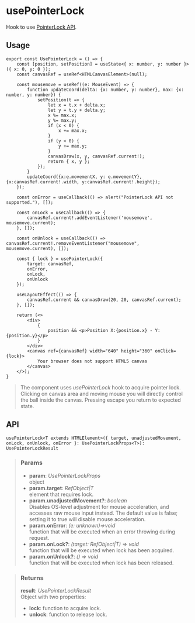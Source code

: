 # usePointerLock
Hook to use [PointerLock API](https://developer.mozilla.org/en-US/docs/Web/API/Pointer_Lock_API).

## Usage

```tsx
export const UsePointerLock = () => {
	const [position, setPosition] = useState<{ x: number, y: number }>({ x: 0, y: 0 });
	const canvasRef = useRef<HTMLCanvasElement>(null);

	const mousemove = useRef((e: MouseEvent) => {
		function updateCoord(delta: {x: number, y: number}, max: {x: number, y: number}) {
			setPosition(t => {
				let x = t.x + delta.x;
				let y = t.y + delta.y;
				x %= max.x;
				y %= max.y;
				if (x < 0) {
					x += max.x;
				}
				if (y < 0) {
					y += max.y;
				}
				canvasDraw(x, y, canvasRef.current!);
				return { x, y };
			});
		}
		updateCoord({x:e.movementX, y: e.movementY}, {x:canvasRef.current!.width, y:canvasRef.current!.height});
	});

	const onError = useCallback(() => alert("PointerLock API not supported."), []);

	const onLock = useCallback(() => {
		canvasRef.current!.addEventListener('mousemove', mousemove.current);
	}, []);

	const onUnlock = useCallback(() => canvasRef.current!.removeEventListener("mousemove", mousemove.current), []);

	const { lock } = usePointerLock({
		target: canvasRef,
		onError,
		onLock,
		onUnlock
	});

	useLayoutEffect(() => {
		canvasRef.current && canvasDraw(20, 20, canvasRef.current);
	}, []);

	return (<>
		<div>
			{
				position && <p>Position X:{position.x} - Y:{position.y}</p>
			}
		</div>
		<canvas ref={canvasRef} width="640" height="360" onClick={lock}>
			Your browser does not support HTML5 canvas
		</canvas>
	</>);
}
```

> The component uses _usePointerLock_ hook to acquire pointer lock. Clicking on canvas area and moving mouse you will directly control the ball inside the canvas. Pressing escape you return to expected state.


## API

```tsx
usePointerLock<T extends HTMLElement>({ target, unadjustedMovement, onLock, onUnlock, onError }: UsePointerLockProps<T>): UsePointerLockResult
```

> ### Params
>
> - __param__: _UsePointerLockProps_  
object
> - __param.target__: _RefObject<T>|T_  
element that requires lock.
> - __param.unadjustedMovement?__: _boolean_  
Disables OS-level adjustment for mouse acceleration, and accesses raw mouse input instead. The default value is false; setting it to true will disable mouse acceleration.
> - __param.onError__: _(e: unknown)=>void_  
function that will be executed when an error throwing during request.
> - __param.onLock?__: _(target: RefObject<T>|T) => void_  
function that will be executed when lock has been acquired.
> - __param.onUnlock?__: _() => void_  
function that will be executed when lock has been released.
>

> ### Returns
>
> __result__:  _UsePointerLockResult_  
> Object with two properties:
> - __lock__: function to acquire lock.
> - __unlock__: function to release lock.
>